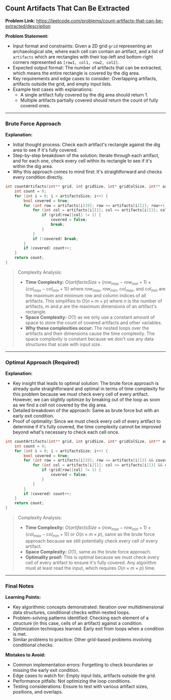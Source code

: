 ## Count Artifacts That Can Be Extracted
**Problem Link:** https://leetcode.com/problems/count-artifacts-that-can-be-extracted/description

**Problem Statement:**
- Input format and constraints: Given a 2D grid `grid` representing an archaeological site, where each cell can contain an artifact, and a list of `artifacts` which are rectangles with their top-left and bottom-right corners represented as `[row1, col1, row2, col2]`.
- Expected output format: The number of artifacts that can be extracted, which means the entire rectangle is covered by the dig area.
- Key requirements and edge cases to consider: Overlapping artifacts, artifacts outside the grid, and empty input lists.
- Example test cases with explanations: 
  - A single artifact fully covered by the dig area should return 1.
  - Multiple artifacts partially covered should return the count of fully covered ones.

---

### Brute Force Approach

**Explanation:**
- Initial thought process: Check each artifact's rectangle against the dig area to see if it's fully covered.
- Step-by-step breakdown of the solution: Iterate through each artifact, and for each one, check every cell within its rectangle to see if it's within the dig area.
- Why this approach comes to mind first: It's straightforward and checks every condition directly.

```cpp
int countArtifacts(int** grid, int gridSize, int* gridColSize, int** artifacts, int artifactsSize, int* artifactsColSize) {
    int count = 0;
    for (int i = 0; i < artifactsSize; i++) {
        bool covered = true;
        for (int row = artifacts[i][0]; row <= artifacts[i][2]; row++) {
            for (int col = artifacts[i][1]; col <= artifacts[i][3]; col++) {
                if (grid[row][col] != 1) {
                    covered = false;
                    break;
                }
            }
            if (!covered) break;
        }
        if (covered) count++;
    }
    return count;
}
```

> Complexity Analysis:
> - **Time Complexity:** $O(artifactsSize \times (row_{max} - row_{min} + 1) \times (col_{max} - col_{min} + 1))$ where $row_{max}$, $row_{min}$, $col_{max}$, and $col_{min}$ are the maximum and minimum row and column indices of all artifacts. This simplifies to $O(n \times m \times p)$ where $n$ is the number of artifacts, $m$ and $p$ are the maximum dimensions of an artifact's rectangle.
> - **Space Complexity:** $O(1)$ as we only use a constant amount of space to store the count of covered artifacts and other variables.
> - **Why these complexities occur:** The nested loops over the artifacts and their dimensions cause the time complexity. The space complexity is constant because we don't use any data structures that scale with input size.

---

### Optimal Approach (Required)

**Explanation:**
- Key insight that leads to optimal solution: The brute force approach is already quite straightforward and optimal in terms of time complexity for this problem because we must check every cell of every artifact. However, we can slightly optimize by breaking out of the loop as soon as we find a cell not covered by the dig area.
- Detailed breakdown of the approach: Same as brute force but with an early exit condition.
- Proof of optimality: Since we must check every cell of every artifact to determine if it's fully covered, the time complexity cannot be improved beyond what's necessary to check each cell once.

```cpp
int countArtifacts(int** grid, int gridSize, int* gridColSize, int** artifacts, int artifactsSize, int* artifactsColSize) {
    int count = 0;
    for (int i = 0; i < artifactsSize; i++) {
        bool covered = true;
        for (int row = artifacts[i][0]; row <= artifacts[i][2] && covered; row++) {
            for (int col = artifacts[i][1]; col <= artifacts[i][3] && covered; col++) {
                if (grid[row][col] != 1) {
                    covered = false;
                }
            }
        }
        if (covered) count++;
    }
    return count;
}
```

> Complexity Analysis:
> - **Time Complexity:** $O(artifactsSize \times (row_{max} - row_{min} + 1) \times (col_{max} - col_{min} + 1))$ or $O(n \times m \times p)$, same as the brute force approach because we still potentially check every cell of every artifact.
> - **Space Complexity:** $O(1)$, same as the brute force approach.
> - **Optimality proof:** This is optimal because we must check every cell of every artifact to ensure it's fully covered. Any algorithm must at least read the input, which requires $O(n \times m \times p)$ time.

---

### Final Notes

**Learning Points:**
- Key algorithmic concepts demonstrated: Iteration over multidimensional data structures, conditional checks within nested loops.
- Problem-solving patterns identified: Checking each element of a structure (in this case, cells of an artifact) against a condition.
- Optimization techniques learned: Early exit from loops when a condition is met.
- Similar problems to practice: Other grid-based problems involving conditional checks.

**Mistakes to Avoid:**
- Common implementation errors: Forgetting to check boundaries or missing the early exit condition.
- Edge cases to watch for: Empty input lists, artifacts outside the grid.
- Performance pitfalls: Not optimizing the loop conditions.
- Testing considerations: Ensure to test with various artifact sizes, positions, and overlaps.